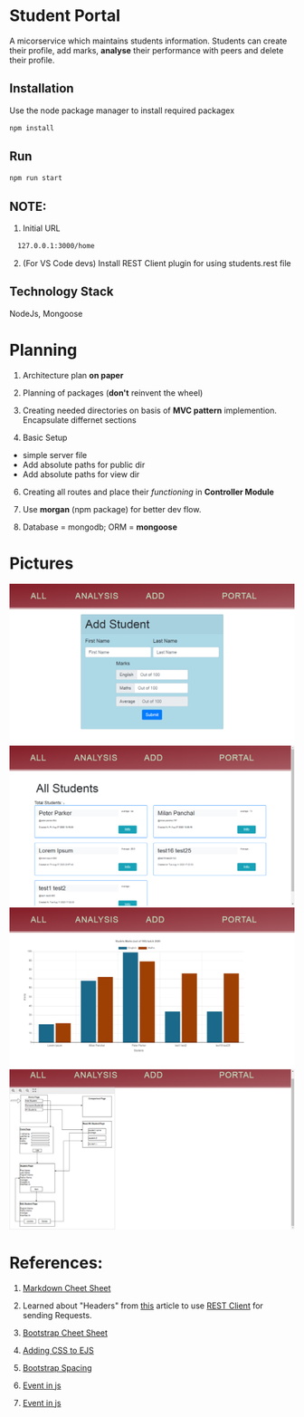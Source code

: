 # Student Portal
A micorservice which maintains students information. Students can create their profile, add marks, **analyse** their performance with peers and delete their profile.  

## Installation

Use the node package manager to install required packagex

```bash
npm install
```

## Run

```bash
npm run start
```

## NOTE:
1. Initial URL
```bash
  127.0.0.1:3000/home
```

2. (For VS Code devs) Install REST Client plugin for using students.rest file

## Technology Stack
NodeJs, Mongoose

# Planning

1. Architecture plan **on paper**

2. Planning of packages (**don't** reinvent the wheel)

3. Creating needed directories on basis of **MVC pattern** implemention. Encapsulate differnet sections

4. Basic Setup

- simple server file
- Add absolute paths for public dir
- Add absolute paths for view dir

6. Creating all routes and place their _functioning_ in **Controller Module**

7. Use **morgan** (npm package) for better dev flow.

8. Database = mongodb; ORM = **mongoose**

# Pictures
![Add Student Page](./public/images/add_student_page.png)
![All Students Page](./public/images/all_students_page.png)
![Analysis Page](./public/images/analysis_page.png)
![Overview Page](./public/images/overview_page.png)



# References:

1. [Markdown Cheet Sheet]('https://github.com/adam-p/markdown-here/wiki/Markdown-Cheatsheet')

2. Learned about "Headers" from [this]('https://www.smashingmagazine.com/2018/01/understanding-using-rest-api/' 'Anatomy of A Request') article to use [REST Client]('https://marketplace.visualstudio.com/items?itemName=humao.rest-client' 'VS Code plugin') for sending Requests.

3. [Bootstrap Cheet Sheet]('https://hackerthemes.com/bootstrap-cheatsheet')

4. [Adding CSS to EJS]('https://stackoverflow.com/questions/18629327/adding-css-file-to-ejs')
5. [Bootstrap Spacing]('https://getbootstrap.com/docs/4.4/utilities/spacing/')
6. [Event in js]('https://www.geeksforgeeks.org/html-oninput-event-attribute/')
7. [Event in js]('https://javascript.info/events-change-input#:~:text=Event%3A%20input,recognition%20to%20dictate%20the%20text.')

